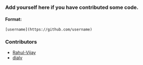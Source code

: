 ### Add yourself here if you have contributed some code.

#### Format:
`[username](https://github.com/username)`

### Contributors

- [Rahul-Vijay](https://github.com/Rahul-Vijay)
- [dialv](https://github.com/dialv)
